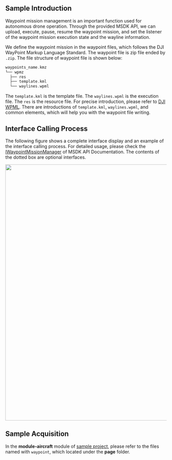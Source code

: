 ## Sample Introduction

Waypoint mission management is an important function used for autonomous drone operation. Through the provided MSDK API, we can upload, execute, pause, resume the waypoint mission, and set the listener of the waypoint mission execution state and the wayline information.    

We define the waypoint mission in the waypoint files, which follows the DJI WayPoint Markup Language Standard. The waypoint file is zip file ended by `.zip`. The file structure of waypoint file is shown below:
```c
waypoints_name.kmz
└── wpmz
  ├── res
  ├── template.kml
  └── waylines.wpml 
```
The `template.kml` is the template file. The `waylines.wpml` is the execution file. The `res` is the resource file. For precise introduction, please refer to [DJI WPML](https://developer.dji.com/doc/cloud-api-tutorial/en/specification/dji-wpml/overview.html). There are introductions of `template.kml`, `waylines.wpml`, and common elements, which will help you with the waypoint file writing.



## Interface Calling Process

The following figure shows a complete interface display and an example of the interface calling process. For detailed usage, please check the [IWaypointMissionManager](https://developer.dji.com/api-reference-v5/android-api/Components/IWaypointMissionManager/IWaypointMissionManager.html) of MSDK API Documentation. The contents of the dotted box are optional interfaces.

<div align=center><img src="https://terra-1-g.djicdn.com/71a7d383e71a4fb8887a310eb746b47f/msdk/Documentation/V5.1/sample/Waypoint%20en.png" width="800" ></div>


## Sample Acquisition

In the  **module-aircraft** module of [sample project](https://github.com/dji-sdk/Mobile-SDK-Android-V5), please refer to the files named with `waypoint`, which located under the **page** folder.